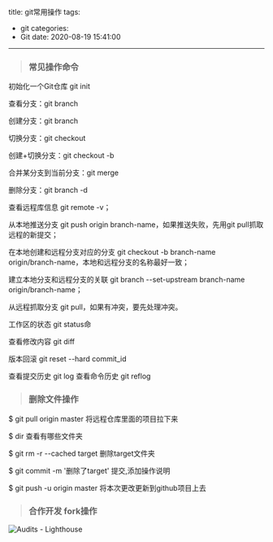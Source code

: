 title: git常用操作
tags:
  - git
categories:
  - Git
date: 2020-08-19 15:41:00
---
>### 常见操作命令 

初始化一个Git仓库 git init

查看分支：git branch

创建分支：git branch <name>
  
切换分支：git checkout <name>
  
<!--more-->
  
创建+切换分支：git checkout -b <name>
  
合并某分支到当前分支：git merge <name>
  
删除分支：git branch -d <name>
  
查看远程库信息 git remote -v；

从本地推送分支 git push origin branch-name，如果推送失败，先用git pull抓取远程的新提交；

在本地创建和远程分支对应的分支 git checkout -b branch-name origin/branch-name，本地和远程分支的名称最好一致；

建立本地分支和远程分支的关联 git branch --set-upstream branch-name origin/branch-name；

从远程抓取分支 git pull，如果有冲突，要先处理冲突。

工作区的状态 git status命

查看修改内容 git diff

版本回滚 git reset --hard commit_id

查看提交历史 git log 查看命令历史 git reflog 


>### 删除文件操作 

$ git pull origin master 将远程仓库里面的项目拉下来

$ dir  查看有哪些文件夹

$ git rm -r --cached target  删除target文件夹

$ git commit -m '删除了target'  提交,添加操作说明

$ git push -u origin master 将本次更改更新到github项目上去

>### 合作开发 fork操作

![Audits - Lighthouse](https://lemon-29-zl.oss-cn-beijing.aliyuncs.com/Blog/github.png)